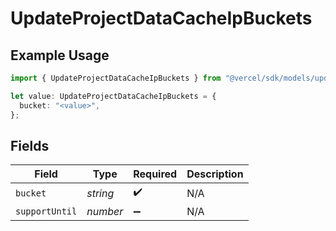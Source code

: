 # UpdateProjectDataCacheIpBuckets

## Example Usage

```typescript
import { UpdateProjectDataCacheIpBuckets } from "@vercel/sdk/models/updateprojectdatacacheop.js";

let value: UpdateProjectDataCacheIpBuckets = {
  bucket: "<value>",
};
```

## Fields

| Field              | Type               | Required           | Description        |
| ------------------ | ------------------ | ------------------ | ------------------ |
| `bucket`           | *string*           | :heavy_check_mark: | N/A                |
| `supportUntil`     | *number*           | :heavy_minus_sign: | N/A                |
